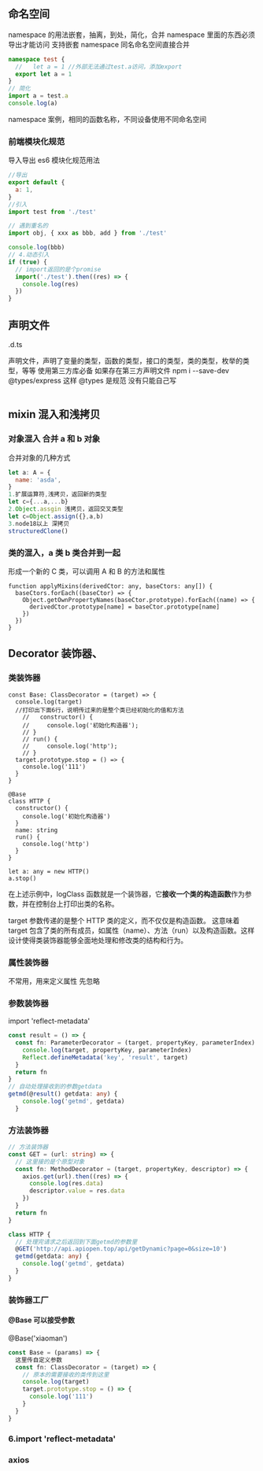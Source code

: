 ## 命名空间

namespace 的用法嵌套，抽离，到处，简化，合并
namespace 里面的东西必须导出才能访问
支持嵌套 namespace
同名命名空间直接合并

```ts
namespace test {
  //   let a = 1 //外部无法通过test.a访问，添加export
  export let a = 1
}
// 简化
import a = test.a
console.log(a)
```

namespace 案例，相同的函数名称，不同设备使用不同命名空间

### 前端模块化规范

导入导出 es6 模块化规范用法

```js
//导出
export default {
  a: 1,
}
//引入
import test from './test'

// 遇到重名的
import obj, { xxx as bbb, add } from './test'

console.log(bbb)
// 4.动态引入
if (true) {
  // import返回的是个promise
  import('./test').then((res) => {
    console.log(res)
  })
}
```

## 声明文件

.d.ts

声明文件，声明了变量的类型，函数的类型，接口的类型，类的类型，枚举的类型，等等
使用第三方库必备
如果存在第三方声明文件
npm i --save-dev @types/express 这样
@types 是规范
没有只能自己写

```

```

## mixin 混入和浅拷贝

### 对象混入 合并 a 和 b 对象

合并对象的几种方式

```js
let a: A = {
  name: 'asda',
}
1.扩展运算符,浅拷贝，返回新的类型
let c={...a,...b}
2.Object.assgin 浅拷贝，返回交叉类型
let c=Object.assign({},a,b)
3.node18以上 深拷贝
structuredClone()
```

### 类的混入，a 类 b 类合并到一起

形成一个新的 C 类，可以调用 A 和 B 的方法和属性

```TS
function applyMixins(derivedCtor: any, baseCtors: any[]) {
  baseCtors.forEach((baseCtor) => {
    Object.getOwnPropertyNames(baseCtor.prototype).forEach((name) => {
      derivedCtor.prototype[name] = baseCtor.prototype[name]
    })
  })
}
```

## Decorator 装饰器、

### 类装饰器

```TS
const Base: ClassDecorator = (target) => {
  console.log(target)
  //打印出下面6行，说明传过来的是整个类已经初始化的值和方法
    //   constructor() {
    //     console.log('初始化构造器');
    // }
    // run() {
    //     console.log('http');
    // }
  target.prototype.stop = () => {
    console.log('111')
  }
}

@Base
class HTTP {
  constructor() {
    console.log('初始化构造器')
  }
  name: string
  run() {
    console.log('http')
  }
}

let a: any = new HTTP()
a.stop()
```

在上述示例中，logClass 函数就是一个装饰器，它**接收一个类的构造函数**作为参数，并在控制台上打印出类的名称。

<!--  -->

target 参数传递的是整个 HTTP 类的定义，而不仅仅是构造函数。
这意味着 target 包含了类的所有成员，如属性（name）、方法（run）以及构造函数。这样设计使得类装饰器能够全面地处理和修改类的结构和行为。

### 属性装饰器

不常用，用来定义属性
先忽略

### 参数装饰器

import 'reflect-metadata'

<!-- 可以快速存储元数据然后在用到的地方取出来 defineMetadata getMetadata -->

```ts
const result = () => {
  const fn: ParameterDecorator = (target, propertyKey, parameterIndex) => {
    console.log(target, propertyKey, parameterIndex)
    Reflect.defineMetadata('key', 'result', target)
  }
  return fn
}
// 自动处理接收到的参数getdata
getmd(@result() getdata: any) {
    console.log('getmd', getdata)
  }

```

### 方法装饰器

```ts
// 方法装饰器
const GET = (url: string) => {
  // 这里接的是个原型对象
  const fn: MethodDecorator = (target, propertyKey, descriptor) => {
    axios.get(url).then((res) => {
      console.log(res.data)
      descriptor.value = res.data
    })
  }
  return fn
}

class HTTP {
  // 处理完请求之后返回到下面getmd的参数里
  @GET('http://api.apiopen.top/api/getDynamic?page=0&size=10')
  getmd(getdata: any) {
    console.log('getmd', getdata)
  }
}
```

### 装饰器工厂

#### @Base 可以接受参数

<!-- 装饰器工厂 -->

@Base('xiaoman')

```ts
const Base = (params) => {
  这里传自定义参数
  const fn: ClassDecorator = (target) => {
    // 原本的需要接收的类传到这里
    console.log(target)
    target.prototype.stop = () => {
      console.log('111')
    }
  }
}
```

### 6.import 'reflect-metadata'

### axios
